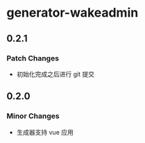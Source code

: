 # generator-wakeadmin

## 0.2.1

### Patch Changes

- 初始化完成之后进行 git 提交

## 0.2.0

### Minor Changes

- 生成器支持 vue 应用
